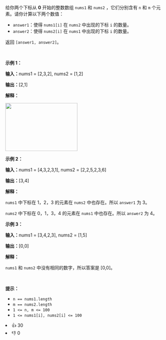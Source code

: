 <p>给你两个下标从 <strong>0</strong>&nbsp;开始的整数数组&nbsp;<code>nums1</code>&nbsp;和&nbsp;<code>nums2</code>&nbsp;，它们分别含有 <code>n</code>&nbsp;和 <code>m</code>&nbsp;个元素。请你计算以下两个数值：</p>

<ul> 
 <li><code>answer1</code>：使得&nbsp;<code>nums1[i]</code>&nbsp;在&nbsp;<code>nums2</code>&nbsp;中出现的下标&nbsp;<code>i</code>&nbsp;的数量。</li> 
 <li><code>answer2</code>：使得&nbsp;<code>nums2[i]</code>&nbsp;在&nbsp;<code>nums1</code>&nbsp;中出现的下标&nbsp;<code>i</code>&nbsp;的数量。</li> 
</ul>

<p>返回 <code>[answer1, answer2]</code>。</p>

<p>&nbsp;</p>

<p><strong class="example">示例 1：</strong></p>

<div class="example-block"> 
 <p><strong>输入：</strong><span class="example-io">nums1 = [2,3,2], nums2 = [1,2]</span></p> 
</div>

<p><strong>输出：</strong><span class="example-io">[2,1]</span></p>

<p><strong>解释：</strong></p>

<p><img src="https://assets.leetcode.com/uploads/2024/05/26/3488_find_common_elements_between_two_arrays-t1.gif" style="width: 225px; height: 150px;" /></p>

<p><strong class="example">示例 2：</strong></p>

<div class="example-block"> 
 <p><strong>输入：</strong><span class="example-io">nums1 = [4,3,2,3,1], nums2 = [2,2,5,2,3,6]</span></p> 
</div>

<p><strong>输出：</strong><span class="example-io">[3,4]</span></p>

<p><strong>解释：</strong></p>

<p><code>nums1</code>&nbsp;中下标在 1，2，3 的元素在&nbsp;<code>nums2</code>&nbsp;中也存在。所以&nbsp;<code>answer1</code>&nbsp;为&nbsp;3。</p>

<p><code>nums2</code>&nbsp;中下标在 0，1，3，4 的元素在&nbsp;<code>nums1</code>&nbsp;中也存在。所以&nbsp;<code>answer2</code>&nbsp;为 4。</p>

<p><strong class="example">示例 3：</strong></p>

<div class="example-block"> 
 <p><strong>输入：</strong><span class="example-io">nums1 = [3,4,2,3], nums2 = [1,5]</span></p> 
</div>

<p><strong>输出：</strong><span class="example-io">[0,0]</span></p>

<p><strong>解释：</strong></p>

<p><code>nums1</code>&nbsp;和&nbsp;<code>nums2</code>&nbsp;中没有相同的数字，所以答案是 [0,0]。</p>

<p>&nbsp;</p>

<p><strong>提示：</strong></p>

<ul> 
 <li><code>n == nums1.length</code></li> 
 <li><code>m == nums2.length</code></li> 
 <li><code>1 &lt;= n, m &lt;= 100</code></li> 
 <li><code>1 &lt;= nums1[i], nums2[i] &lt;= 100</code></li> 
</ul>

<div><li>👍 30</li><li>👎 0</li></div>